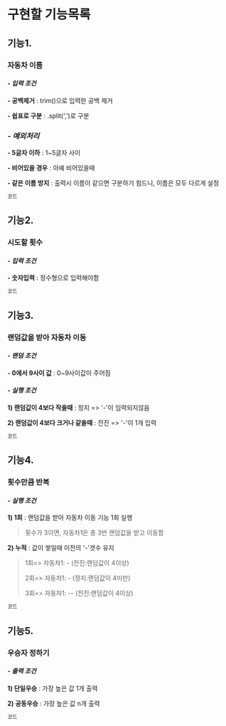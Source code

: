 # 구현할 기능목록

## 기능1.

### 자동차 이름

#### _- 입력 조건_

**\- 공백제거** : trim()으로 입력한 공백 제거

**\- 쉽표로 구분** : .split(',')로 구분

### _- 예외처리_

**\- 5글자 이하** : 1~5글자 사이

**\- 비어있을 경우** : 아예 비어있을때

**\- 같은 이름 방지** : 출력시 이름이 같으면 구분하기 힘드니, 이름은 모두 다르게 설정

```JavaScript
코드
```

## 기능2.

### 시도할 횟수

#### _- 입력 조건_

**\- 숫자입력** : 정수형으로 입력해야함

```JavaScript
코드
```

## 기능3.

### 랜덤값을 받아 자동차 이동

#### _- 랜덤 조건_

**\- 0에서 9사이 값** : 0~9사이값이 주어짐

#### _- 실행 조건_

**1) 랜덤값이 4보다 작을때** : 정지 => '-'이 임력되지않음

**2) 랜덤값이 4보다 크거나 같을때** : 전진 => '-'이 1개 입력

```JavaScript
코드
```

## 기능4.

### 횟수만큼 반복

#### _- 실행 조건_

**1) 1회** : 랜덤값을 받아 자동차 이동 기능 1회 실행

<blockquote> 횟수가 3이면, 자동차1은 총 3번 랜덤값을 받고 이동함</blockquote>

**2) 누적** : 값이 쌓일때 이전의 '-'갯수 유지

<blockquote>

1회=> 자동차1: - (전진:랜덤값이 4이상)

2회=> 자동차1: - (정지:랜덤값이 4미만)

3회=> 자동차1: -- (전진:랜덤값이 4이상)</blockquote>

```JavaScript
코드
```

## 기능5.

### 우승자 정하기

#### _- 출력 조건_

**1) 단일우승** : 가장 높은 값 1개 출력

**2) 공동우승** : 가장 높은 값 n개 출력

```JavaScript
코드
```
